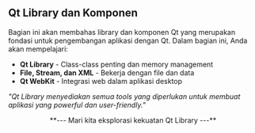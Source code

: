 ## Qt Library dan Komponen

Bagian ini akan membahas library dan komponen Qt yang merupakan fondasi untuk pengembangan aplikasi dengan Qt. Dalam bagian ini, Anda akan mempelajari:

- **Qt Library** - Class-class penting dan memory management
- **File, Stream, dan XML** - Bekerja dengan file dan data
- **Qt WebKit** - Integrasi web dalam aplikasi desktop

> 
*"Qt Library menyediakan semua tools yang diperlukan untuk membuat aplikasi yang powerful dan user-friendly."*




<div align="center">
**--- Mari kita eksplorasi kekuatan Qt Library ---**
</div>